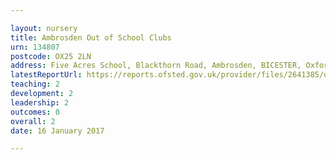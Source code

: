 ```yaml
---

layout: nursery
title: Ambrosden Out of School Clubs
urn: 134807
postcode: OX25 2LN
address: Five Acres School, Blackthorn Road, Ambrosden, BICESTER, Oxfordshire, OX25 2LN
latestReportUrl: https://reports.ofsted.gov.uk/provider/files/2641385/urn/134807.pdf
teaching: 2
development: 2
leadership: 2
outcomes: 0
overall: 2
date: 16 January 2017

---
```

